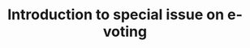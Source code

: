 ---
title: "Introduction to special issue on e-voting"
collection: journals
permalink: /publications/2018-01-Introduction-to-special-issue-on-e-voting
venue: 'Journal of Information Security and Applications'
pages: '122--123'
publisher: 'Elsevier'
year: '2018'
paperurl: 'https://doi.org/10.1016/j.jisa.2017.12.003'
citation: ' <b>Jurlind Budurushi</b>,  Stephan Neumann,  Karen Renaud,  Melanie Volkamer</br> Journal of Information Security and Applications</br>'
---